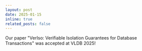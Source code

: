 ```yaml
---
layout: post
date: 2025-01-15
inline: true
related_posts: false
---
```


Our paper "VerIso: Verifiable Isolation Guarantees for Database Transactions" was accepted at VLDB 2025!
